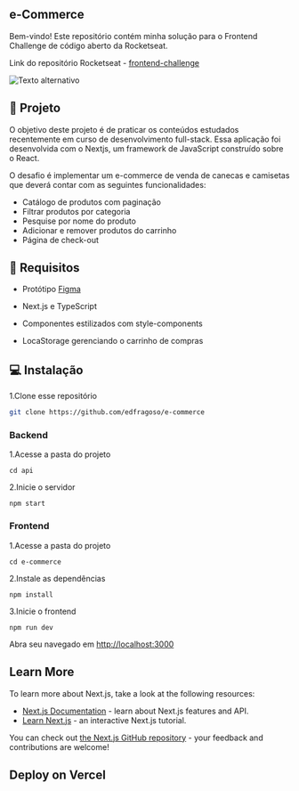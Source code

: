 ## e-Commerce

Bem-vindo! Este repositório contém minha solução para o Frontend Challenge de código aberto da Rocketseat.

Link do repositório Rocketseat - [frontend-challenge](https://github.com/Rocketseat/frontend-challenge)

![Texto alternativo](../e-commerce/public/e-Commerce%20.png)

## 🎯 Projeto

O objetivo deste projeto é de praticar os conteúdos estudados recentemente em curso de desenvolvimento full-stack.
Essa aplicação foi desenvolvida com o Nextjs, um framework de JavaScript construído sobre o React. 


O desafio é implementar um e-commerce de venda de canecas e camisetas que deverá contar com as seguintes funcionalidades:

 - Catálogo de produtos com paginação
 - Filtrar produtos por categoria
 - Pesquise por nome do produto
 - Adicionar e remover produtos do carrinho
 - Página de check-out

 ## 📑 Requisitos

 - Protótipo [Figma](https://www.figma.com/file/rET9F2CeUEJdiVN7JRu993/E-commerce---capputeeno?node-id=680%3A6449) 
 
 - Next.js e TypeScript
 - Componentes estilizados com style-components
 - LocaStorage gerenciando o carrinho de compras

## 💻 Instalação

1.Clone esse repositório
```bash
git clone https://github.com/edfragoso/e-commerce
```

### Backend

1.Acesse a pasta do projeto
```
cd api
```
2.Inicie o servidor
```
npm start
```

### Frontend

1.Acesse a pasta do projeto
```
cd e-commerce
```
2.Instale as dependências
```
npm install
```
3.Inicie o frontend
```
npm run dev
```

Abra seu navegado em [http://localhost:3000](http://localhost:3000)



## Learn More

To learn more about Next.js, take a look at the following resources:

- [Next.js Documentation](https://nextjs.org/docs) - learn about Next.js features and API.
- [Learn Next.js](https://nextjs.org/learn) - an interactive Next.js tutorial.

You can check out [the Next.js GitHub repository](https://github.com/vercel/next.js/) - your feedback and contributions are welcome!

## Deploy on Vercel
